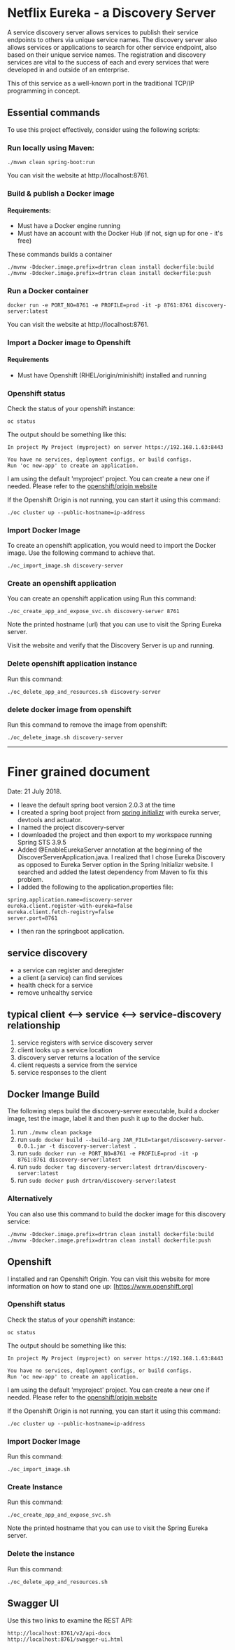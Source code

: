 # Netflix Eureka - a Discovery Server

A service discovery server allows services to publish their service endpoints to others via unique service names. The discovery server also allows services or applications to search for other service endpoint, also based on their unique service names. The registration and discovery services are vital to the success of each and every services that were developed in and outside of an enterprise. 

This of this service as a well-known port in the traditional TCP/IP programming in concept.

## Essential commands

To use this project effectively, consider using the following scripts:

### Run locally using Maven:

```
./mvwn clean spring-boot:run
```

You can visit the website at http://localhost:8761.

### Build & publish a Docker image

#### Requirements:

- Must have a Docker engine running
- Must have an account with the Docker Hub (if not, sign up for one - it's free)

These commands builds a container

```
./mvnw -Ddocker.image.prefix=drtran clean install dockerfile:build
./mvnw -Ddocker.image.prefix=drtran clean install dockerfile:push
```

### Run a Docker container

```
docker run -e PORT_NO=8761 -e PROFILE=prod -it -p 8761:8761 discovery-server:latest
```
You can visit the website at http://localhost:8761.

### Import a Docker image to Openshift

#### Requirements
- Must have Openshift (RHEL/origin/minishift) installed and running

### Openshift status

Check the status of your openshift instance:

``` 
oc status 
```

The output should be something like this:

```
In project My Project (myproject) on server https://192.168.1.63:8443

You have no services, deployment configs, or build configs.
Run 'oc new-app' to create an application.

```
I am using the default 'myproject' project. You can create a new one if needed. Please refer to the [openshift/origin website](http://www.openshift.org)

If the Openshift Origin is not running, you can start it using this command: 

```
./oc cluster up --public-hostname=ip-address
```

### Import Docker Image

To create an openshift application, you would need to import the Docker image. Use the following command to achieve that.

```
./oc_import_image.sh discovery-server
```

### Create an openshift application

You can create an openshift application using 
Run this command:

```
./oc_create_app_and_expose_svc.sh discovery-server 8761 
```
Note the printed hostname (url) that you can use to visit the Spring Eureka server.

Visit the website and verify that the Discovery Server is up and running.

### Delete openshift application instance

Run this command:

```
./oc_delete_app_and_resources.sh discovery-server
```

### delete docker image from openshift

Run this command to remove the image from openshift:

```
./oc_delete_image.sh discovery-server
```

---

# Finer grained document


Date: 21 July 2018.

- I leave the default spring boot version 2.0.3 at the time
- I created a spring boot project from [spring initializr](https://start.spring.io/) with eureka server, devtools and actuator.
- I named the project discovery-server
- I downloaded the project and then export to my workspace running Spring STS 3.9.5
- Added @EnableEurekaServer annotation at the beginning of the DiscoverServerApplication.java. I realized that I chose Eureka Discovery as opposed to Eureka Server option in the Spring Initializr website. I searched and added the latest dependency from Maven to fix this problem.
- I added the following to the application.properties file:

```
spring.application.name=discovery-server
eureka.client.register-with-eureka=false
eureka.client.fetch-registry=false
server.port=8761
```

- I then ran the springboot application.

## service discovery

- a service can register and deregister
- a client (a service) can find services
- health check for a service
- remove unhealthy service

## typical client <--> service <--> service-discovery relationship

1. service registers with service discovery server
2. client looks up a service location
3. discovery server returns a location of the service
4. client requests a service from the service
5. service responses to the client

## Docker Imange Build

The following steps build the discovery-server executable, build a docker image, test the image, label it and then push it up to the docker hub.

1. run `./mvnw clean package`
2. run `sudo docker build --build-arg JAR_FILE=target/discovery-server-0.0.1.jar -t discovery-server:latest .`
3. run `sudo docker run -e PORT_NO=8761 -e PROFILE=prod -it -p 8761:8761 discovery-server:latest`
4. run `sudo docker tag discovery-server:latest drtran/discovery-server:latest`
5. run `sudo docker push drtran/discovery-server:latest`

### Alternatively

You can also use this command to build the docker image for this discovery service:

```
./mvnw -Ddocker.image.prefix=drtran clean install dockerfile:build
./mvnw -Ddocker.image.prefix=drtran clean install dockerfile:push
```

## Openshift

I installed and ran Openshift Origin. You can visit this website for more information on how to stand one up: [https://www.openshift.org] 

### Openshift status

Check the status of your openshift instance:

``` 
oc status 
```

The output should be something like this:

```
In project My Project (myproject) on server https://192.168.1.63:8443

You have no services, deployment configs, or build configs.
Run 'oc new-app' to create an application.

```
I am using the default 'myproject' project. You can create a new one if needed. Please refer to the [openshift/origin website](http://www.openshift.org)

If the Openshift Origin is not running, you can start it using this command: 

```
./oc cluster up --public-hostname=ip-address
```

### Import Docker Image

Run this command:

```
./oc_import_image.sh
```

### Create Instance

Run this command:

```
./oc_create_app_and_expose_svc.sh
```
Note the printed hostname that you can use to visit the Spring Eureka server.

### Delete the instance

Run this command:

```
./oc_delete_app_and_resources.sh
```

## Swagger UI

Use this two links to examine the REST API:

```
http://localhost:8761/v2/api-docs
http://localhost:8761/swagger-ui.html
```














